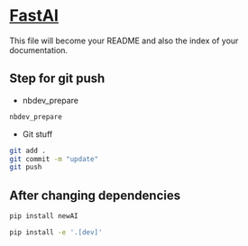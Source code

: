 # [FastAI](https://bthek1.github.io/FastAISetup/)


<!-- WARNING: THIS FILE WAS AUTOGENERATED! DO NOT EDIT! -->

This file will become your README and also the index of your
documentation.

## Step for git push

- nbdev_prepare

``` sh
nbdev_prepare
```

- Git stuff

``` sh
git add .
git commit -m "update"
git push
```

## After changing dependencies

``` sh
pip install newAI
```

``` sh
pip install -e '.[dev]'
```
